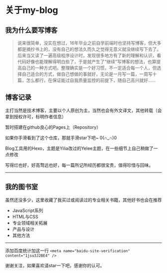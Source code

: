 # 关于my-blog

## 我为什么要写博客

> 说来很简单，没实在想过，16年毕业之前自学前端时也坚持写博客，但大多都是摘抄书上的，没有自己的想法久而久之觉得无意义就没继续写下去了。后来当又读了一遍高级程序设计时，发现很多地方有了新的理解和认识，看代码好像也能理解得明白些了，于是就产生了“继续”写博客的想法，也算提高自己的一种方式吧。整理确实是一个好习惯，不一定适合每一个人，但选择自己适合的方式，做自己想做的事就好，无论是一月写一篇，一周写十篇，怎么都行，在保证能过自我质量监控的前提下，随自己高兴就好……

## 博客记录

主打当然是技术博客，主要以个人原创为主，当然也会有外文译文，其他转载（会拿到授权许可，标明作者信息）

暂时搭建在github良心的Pages上（Repository）

如果你手滑看到了这个仓库，那就手滑star下吧~ 0(∩_∩)0

Blog工具用的Hexo，主题是Yilia改过的Yelee主题，在一些细节上自己稍做了一点修改

写得烂也好，好高骛远也好，每一篇所记所经历都很宝贵，值得珍惜与回味。

---

## 我的图书室

虽然还没多少，这里收藏了我买过或阅读过的专业相关书籍，其他好书也会在推荐

* JavaScript系列
* HTML与CSS
* 专业领域相关拓展
* 产品与设计
* 其他方法


---

添加百度统计加这一行 `<meta name="baidu-site-verification" content="1jsu3J2BE4" />`

谢谢关注，如果喜欢请star一下吧，感谢你的认可。